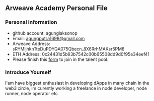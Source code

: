 ## Arweave Academy Personal File

### Personal information

- github account: agunglaksonop
- Email: agungputra1698@gmail.com
- Arweave Address: sRYMljhknTteDuPDYGA075Qbecn_8X6RrhMAKsr5PM8
- ETH Address: 0x24431d5b93b7542c00b65508dd9d0f95e34eef41
- Please finish this [form](https://docs.google.com/forms/d/e/1FAIpQLSfWA5fIIcBgmRppm3jNz5vmf9Mai_QMVil-2pO4r7YKn_Zhtw/viewform?usp=sf_link) to join in the talent pool.

### Introduce Yourself
 i'am have biggest enthusiast in developing dApps in many chain in the web3 circle, im curently working a freelance in node developer, node runner, node operator etc